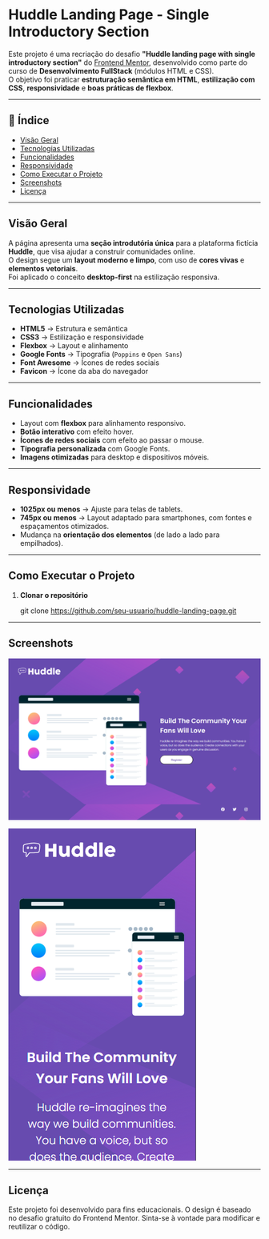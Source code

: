# Huddle Landing Page - Single Introductory Section

Este projeto é uma recriação do desafio **"Huddle landing page with single introductory section"** do [Frontend Mentor](https://www.frontendmentor.io/), desenvolvido como parte do curso de **Desenvolvimento FullStack** (módulos HTML e CSS).  
O objetivo foi praticar **estruturação semântica em HTML**, **estilização com CSS**, **responsividade** e **boas práticas de flexbox**.

---

## 📌 Índice

- [Visão Geral](#visão-geral)
- [Tecnologias Utilizadas](#tecnologias-utilizadas)
- [Funcionalidades](#funcionalidades)
- [Responsividade](#responsividade)
- [Como Executar o Projeto](#como-executar-o-projeto)
- [Screenshots](#screenshots)
- [Licença](#licença)

---

## Visão Geral

A página apresenta uma **seção introdutória única** para a plataforma fictícia **Huddle**, que visa ajudar a construir comunidades online.  
O design segue um **layout moderno e limpo**, com uso de **cores vivas** e **elementos vetoriais**.  
Foi aplicado o conceito **desktop-first** na estilização responsiva.

---

## Tecnologias Utilizadas

- **HTML5** → Estrutura e semântica
- **CSS3** → Estilização e responsividade
- **Flexbox** → Layout e alinhamento
- **Google Fonts** → Tipografia (`Poppins` e `Open Sans`)
- **Font Awesome** → Ícones de redes sociais
- **Favicon** → Ícone da aba do navegador

---

## Funcionalidades

- Layout com **flexbox** para alinhamento responsivo.
- **Botão interativo** com efeito hover.
- **Ícones de redes sociais** com efeito ao passar o mouse.
- **Tipografia personalizada** com Google Fonts.
- **Imagens otimizadas** para desktop e dispositivos móveis.

---

## Responsividade

- **1025px ou menos** → Ajuste para telas de tablets.
- **745px ou menos** → Layout adaptado para smartphones, com fontes e espaçamentos otimizados.
- Mudança na **orientação dos elementos** (de lado a lado para empilhados).

---

## Como Executar o Projeto

1. **Clonar o repositório**

   git clone https://github.com/seu-usuario/huddle-landing-page.git

---

## Screenshots

![alt text](image.png)

![alt text](image-1.png)

---

## Licença

Este projeto foi desenvolvido para fins educacionais.
O design é baseado no desafio gratuito do Frontend Mentor.
Sinta-se à vontade para modificar e reutilizar o código.